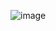 ![image](https://user-images.githubusercontent.com/90152615/208142843-53846919-d25b-4ff5-8c84-24bf8989ea73.png)
